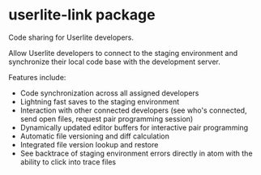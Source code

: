 # userlite-link package

Code sharing for Userlite developers.

Allow Userlite developers to connect to the staging environment and synchronize their local code base with the development server.

Features include:

- Code synchronization across all assigned developers
- Lightning fast saves to the staging environment
- Interaction with other connected developers (see who's connected, send open files, request pair programming session)
- Dynamically updated editor buffers for interactive pair programming
- Automatic file versioning and diff calculation
- Integrated file version lookup and restore
- See backtrace of staging environment errors directly in atom with the ability to click into trace files
